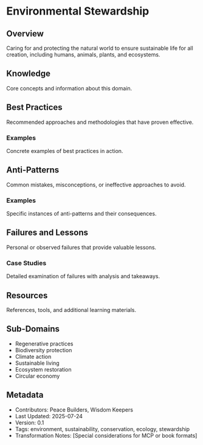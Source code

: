 # Environmental Stewardship

## Overview
Caring for and protecting the natural world to ensure sustainable life for all creation, including humans, animals, plants, and ecosystems.

## Knowledge
Core concepts and information about this domain.

## Best Practices
Recommended approaches and methodologies that have proven effective.

### Examples
Concrete examples of best practices in action.

## Anti-Patterns
Common mistakes, misconceptions, or ineffective approaches to avoid.

### Examples
Specific instances of anti-patterns and their consequences.

## Failures and Lessons
Personal or observed failures that provide valuable lessons.

### Case Studies
Detailed examination of failures with analysis and takeaways.

## Resources
References, tools, and additional learning materials.

## Sub-Domains
- Regenerative practices
- Biodiversity protection
- Climate action
- Sustainable living
- Ecosystem restoration
- Circular economy

## Metadata
- Contributors: Peace Builders, Wisdom Keepers
- Last Updated: 2025-07-24
- Version: 0.1
- Tags: environment, sustainability, conservation, ecology, stewardship
- Transformation Notes: [Special considerations for MCP or book formats] 